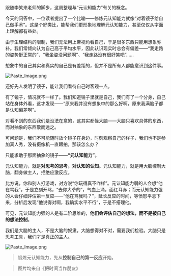 跟随李笑来老师的脚步，这周整理与“元认知能力”有关的概念。

今天的问答中，一位读者提出了一个比喻——修炼元认知能力就像“对着镜子给自己做手术”。这是个好类比，能帮我们更形象地理解元认知能力，甚至仅仅从字面上理解都有益处。

由于生理结构的限制，我们无法用上帝视角看自己，于是很多东西只能用想象弥补。我们常倾向认为自己高于平均水平，因此认识现实时总会有偏差——“我走路的姿势挺正常的”、“我坐姿没问题啊”、“我走路没有很好笑吧”……

想象中的自己其实和真实的自己是有差距的，但并不是所有人都能意识到这件事。

![Paste_Image.png](http://upload-images.jianshu.io/upload_images/197369-23f0c18b6ba4c137.png?imageMogr2/auto-orient/strip%7CimageView2/2/w/1240)

还好先人发明了镜子，能让我们看待自己时客观一点。

有了镜子，情况就不一样了。我们知道镜子里就是自己，我们有了一个分身，自己站在身体外看，这才发现——“原来我并没有想象中的那么好啊，原来我满脑子都是认知偏差啊”。

对看不到的东西我们是没法在意的，这其实都怪大脑——大脑只喜欢具体的东西，而对抽象的东西敬而远之。

可问题是，我们不可能随时放个镜子在身边，时刻观察自己的样子，我们也不是参加真人秀，没有摄像机一直跟拍，那该怎么办？

只能求助于那面抽象的镜子——**“元认知能力”**。

元认知能力，就是**对思考的思考，对认知的认知**。元认知能力，就是用大脑控制大脑，翻身做主人，拒绝应激反应。

比方说，你和别人打游戏，对方说“你玩得真不咋样”。元认知能力弱的人会想“他在骂我”，于是立刻开骂，“去你大爷的”，气血上涌，面红耳赤；而元认知能力强的人会仔细评估第一反应——“他在骂我吗？”，延长反应的时间，等愤怒平息下来，分析后发现“他说得对啊，我确实水平不行”，于是不搭理他。

可见，元认知能力强的人是有二阶思维的，**他们会评估自己的想法，而不是被自己的想法控制**。

我们是大脑的主人，不是大脑的奴隶。大脑想得对不对，需要我们检验。大脑只是思考工具，我们才是真正的主人。

![Paste_Image.png](http://upload-images.jianshu.io/upload_images/197369-2d0328c48aee9d0e.png?imageMogr2/auto-orient/strip%7CimageView2/2/w/1240)

>锻炼元认知能力，先从**控制自己的第一反应**开始。

> 图片均来自《把时间当作朋友》
